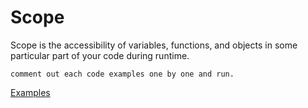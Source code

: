 # Scope

Scope is the accessibility of variables, functions, and objects in some particular part of your code during runtime.


```comment out each code examples one by one and run.```

[Examples](Scope/index.js)
